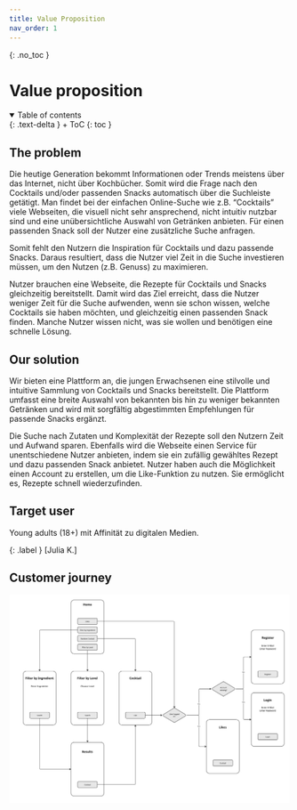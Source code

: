 ```yaml
---
title: Value Proposition
nav_order: 1
---
```


{: .no_toc }
# Value proposition

<details open markdown="block">
{: .text-delta }
<summary>Table of contents</summary>
+ ToC
{: toc }
</details>

## The problem

 Die heutige Generation bekommt Informationen oder Trends meistens über das Internet, nicht über Kochbücher. Somit wird die Frage nach den Cocktails und/oder passenden Snacks automatisch über die Suchleiste getätigt. Man findet bei der einfachen Online-Suche wie z.B. “Cocktails” viele Webseiten, die visuell nicht sehr ansprechend, nicht intuitiv nutzbar sind und eine unübersichtliche Auswahl von Getränken anbieten. Für einen passenden Snack soll der Nutzer eine zusätzliche Suche anfragen.

Somit fehlt den Nutzern die Inspiration für Cocktails und dazu passende Snacks. Daraus resultiert, dass die Nutzer viel Zeit in die Suche investieren müssen, um den Nutzen (z.B. Genuss) zu maximieren.

Nutzer brauchen eine Webseite, die Rezepte für Cocktails und Snacks gleichzeitig
bereitstellt. Damit wird das Ziel erreicht, dass die Nutzer weniger Zeit für die Suche
aufwenden, wenn sie schon wissen, welche Cocktails sie haben möchten, und gleichzeitig einen passenden Snack finden. Manche Nutzer wissen nicht, was sie wollen und benötigen eine schnelle Lösung.

## Our solution

Wir bieten eine Plattform an, die jungen Erwachsenen eine stilvolle und intuitive Sammlung von Cocktails und Snacks bereitstellt. Die Plattform umfasst eine breite Auswahl von bekannten bis hin zu weniger bekannten Getränken und wird mit sorgfältig abgestimmten Empfehlungen für passende Snacks ergänzt.

Die Suche nach Zutaten und Komplexität der Rezepte soll den Nutzern Zeit und Aufwand sparen. Ebenfalls wird die Webseite einen Service für unentschiedene Nutzer anbieten, indem sie ein zufällig gewähltes Rezept und dazu passenden Snack anbietet. Nutzer haben auch die Möglichkeit einen Account zu erstellen, um die Like-Funktion zu nutzen. Sie ermöglicht es, Rezepte schnell wiederzufinden.

## Target user

Young adults (18+) mit Affinität zu digitalen Medien.

{: .label }
[Julia K.]

## Customer journey

![customer-journey.jpg](customer-journey.jpg)